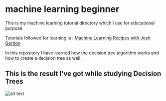 # machine learning beginner
This is my machine learning tutorial directory which I use for educational purpose

Tutorials followed for learning is : [Machine Learning Recipes with Josh Gordon](https://www.youtube.com/playlist?list=PLOU2XLYxmsIIuiBfYad6rFYQU_jL2ryal)

In this repository I have learned how the decision tree algorithm works and how to create a decision tree as well.

## This is the result I've got while studying Decision Trees
![alt text](https://github.com/nkroker/machinelearningbeginner/blob/master/iris-1.jpg)
